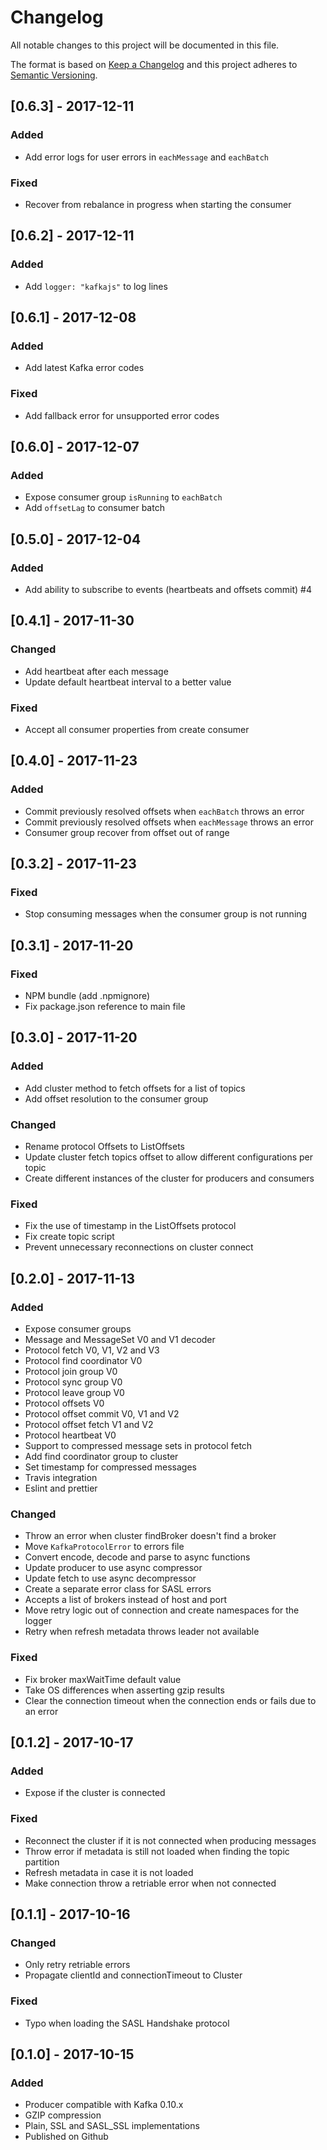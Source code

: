 # Changelog

All notable changes to this project will be documented in this file.

The format is based on [Keep a Changelog](http://keepachangelog.com/en/1.0.0/)
and this project adheres to [Semantic Versioning](http://semver.org/spec/v2.0.0.html).

## [0.6.3] - 2017-12-11
### Added
  - Add error logs for user errors in `eachMessage` and `eachBatch`

### Fixed
  - Recover from rebalance in progress when starting the consumer

## [0.6.2] - 2017-12-11
### Added
  - Add `logger: "kafkajs"` to log lines

## [0.6.1] - 2017-12-08
### Added
  - Add latest Kafka error codes

### Fixed
  - Add fallback error for unsupported error codes

## [0.6.0] - 2017-12-07
### Added
  - Expose consumer group `isRunning` to `eachBatch`
  - Add `offsetLag` to consumer batch

## [0.5.0] - 2017-12-04
### Added
  - Add ability to subscribe to events (heartbeats and offsets commit) #4

## [0.4.1] - 2017-11-30
### Changed
  - Add heartbeat after each message
  - Update default heartbeat interval to a better value

### Fixed
  - Accept all consumer properties from create consumer

## [0.4.0] - 2017-11-23
### Added
  - Commit previously resolved offsets when `eachBatch` throws an error
  - Commit previously resolved offsets when `eachMessage` throws an error
  - Consumer group recover from offset out of range

## [0.3.2] - 2017-11-23
### Fixed
  - Stop consuming messages when the consumer group is not running

## [0.3.1] - 2017-11-20
### Fixed
  - NPM bundle (add .npmignore)
  - Fix package.json reference to main file

## [0.3.0] - 2017-11-20
### Added
  - Add cluster method to fetch offsets for a list of topics
  - Add offset resolution to the consumer group

### Changed
  - Rename protocol Offsets to ListOffsets
  - Update cluster fetch topics offset to allow different configurations per topic
  - Create different instances of the cluster for producers and consumers

### Fixed
  - Fix the use of timestamp in the ListOffsets protocol
  - Fix create topic script
  - Prevent unnecessary reconnections on cluster connect

## [0.2.0] - 2017-11-13
### Added
  - Expose consumer groups
  - Message and MessageSet V0 and V1 decoder
  - Protocol fetch V0, V1, V2 and V3
  - Protocol find coordinator V0
  - Protocol join group V0
  - Protocol sync group V0
  - Protocol leave group V0
  - Protocol offsets V0
  - Protocol offset commit V0, V1 and V2
  - Protocol offset fetch V1 and V2
  - Protocol heartbeat V0
  - Support to compressed message sets in protocol fetch
  - Add find coordinator group to cluster
  - Set timestamp for compressed messages
  - Travis integration
  - Eslint and prettier

### Changed
  - Throw an error when cluster findBroker doesn't find a broker
  - Move `KafkaProtocolError` to errors file
  - Convert encode, decode and parse to async functions
  - Update producer to use async compressor
  - Update fetch to use async decompressor
  - Create a separate error class for SASL errors
  - Accepts a list of brokers instead of host and port
  - Move retry logic out of connection and create namespaces for the logger
  - Retry when refresh metadata throws leader not available

### Fixed
  - Fix broker maxWaitTime default value
  - Take OS differences when asserting gzip results
  - Clear the connection timeout when the connection ends or fails due to an error

## [0.1.2] - 2017-10-17
### Added
  - Expose if the cluster is connected

### Fixed
  - Reconnect the cluster if it is not connected when producing messages
  - Throw error if metadata is still not loaded when finding the topic partition
  - Refresh metadata in case it is not loaded
  - Make connection throw a retriable error when not connected

## [0.1.1] - 2017-10-16
### Changed
  - Only retry retriable errors
  - Propagate clientId and connectionTimeout to Cluster

### Fixed
  - Typo when loading the SASL Handshake protocol

## [0.1.0] - 2017-10-15
### Added
  - Producer compatible with Kafka 0.10.x
  - GZIP compression
  - Plain, SSL and SASL_SSL implementations
  - Published on Github
